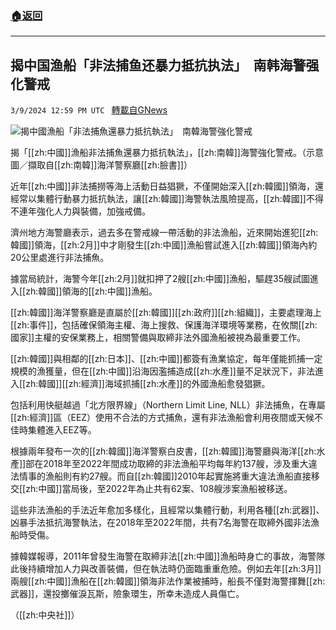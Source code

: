 ###  [:house:返回](README.md)
---


## 揭中国渔船「非法捕鱼还暴力抵抗执法」　南韩海警强化警戒
`3/9/2024 12:59 PM UTC ` [轉載自GNews](https://gnews.org/articles/2379917)

![揭中國漁船「非法捕魚還暴力抵抗執法」　南韓海警強化警戒](https://cdn.ftvnews.com.tw/manasystem/FileData/News/bfef6788-e88e-4b02-a899-b75f3d4c584c.jpg "揭中國漁船「非法捕魚還暴力抵抗執法」　南韓海警強化警戒")

揭「[[zh:中國]]漁船非法捕魚還暴力抵抗執法」，[[zh:南韓]]海警強化警戒。（示意圖／擷取自[[zh:南韓]]海洋警察廳[[zh:臉書]]）

近年[[zh:中國]]非法捕撈等海上活動日益猖獗，不僅開始深入[[zh:韓國]]領海，還經常以集體行動暴力抵抗執法，讓[[zh:韓國]]海警執法風險提高，[[zh:韓國]]不得不連年強化人力與裝備，加強戒備。

濟州地方海警廳表示，過去多在警戒線一帶活動的非法漁船，近來開始進犯[[zh:韓國]]領海，[[zh:2月]]中才剛發生[[zh:中國]]漁船嘗試進入[[zh:韓國]]領海內約20公里處進行非法捕魚。

據當局統計，海警今年[[zh:2月]]就扣押了2艘[[zh:中國]]漁船，驅趕35艘試圖進入[[zh:韓國]]領海的[[zh:中國]]漁船。

[[zh:韓國]]海洋警察廳是直屬於[[zh:韓國]][[zh:政府]][[zh:組織]]，主要處理海上[[zh:事件]]，包括確保領海主權、海上搜救、保護海洋環境等業務，在攸關[[zh:國家]]主權的安保業務上，相關警備與取締非法外國漁船被視為最重要工作。

[[zh:韓國]]與相鄰的[[zh:日本]]、[[zh:中國]]都簽有漁業協定，每年僅能抓捕一定規模的漁獲量，但在[[zh:中國]]沿海因濫捕造成[[zh:水產]]量不足狀況下，非法進入[[zh:韓國]][[zh:經濟]]海域抓捕[[zh:水產]]的外國漁船愈發猖獗。

包括利用快艇越過「北方限界線」（Northern Limit Line, NLL）非法捕魚，在專屬[[zh:經濟]]區（EEZ）使用不合法的方式捕魚，還有非法漁船會利用夜間或天候不佳時集體進入EEZ等。

根據兩年發布一次的[[zh:韓國]]海洋警察白皮書，[[zh:韓國]]海警廳與海洋[[zh:水產]]部在2018年至2022年間成功取締的非法漁船平均每年約137艘，涉及重大違法情事的漁船則有約27艘。而自[[zh:韓國]]2010年起實施將重大違法漁船直接移交[[zh:中國]]當局後，至2022年為止共有62案、108艘涉案漁船被移送。

這些非法漁船的手法近年愈加多樣化，且經常以集體行動，利用各種[[zh:武器]]、凶暴手法抵抗海警執法，在2018年至2022年間，共有7名海警在取締外國非法漁船時受傷。

據韓媒報導，2011年曾發生海警在取締非法[[zh:中國]]漁船時身亡的事故，海警隊此後持續增加人力與改善裝備，但在執法時仍面臨重重危險。例如去年[[zh:3月]]兩艘[[zh:中國]]漁船在[[zh:韓國]]領海非法作業被捕時，船長不僅對海警揮舞[[zh:武器]]，還投擲催淚瓦斯，險象環生，所幸未造成人員傷亡。

（[[zh:中央社]]）
